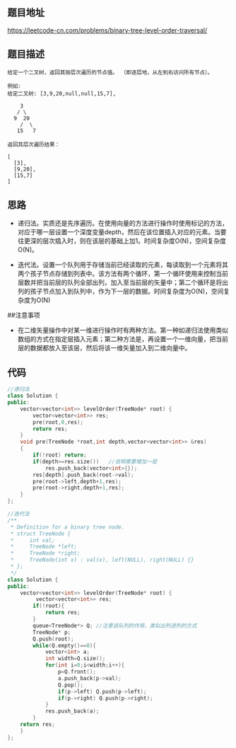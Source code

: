 ## 题目地址
https://leetcode-cn.com/problems/binary-tree-level-order-traversal/

## 题目描述
```
给定一个二叉树，返回其按层次遍历的节点值。 （即逐层地，从左到右访问所有节点）。

例如:
给定二叉树: [3,9,20,null,null,15,7],

    3
   / \
  9  20
    /  \
   15   7

返回其层次遍历结果：

[
  [3],
  [9,20],
  [15,7]
]
```

## 思路

- 递归法。实质还是先序遍历。在使用向量的方法进行操作时使用标记的方法，对应于哪一层设置一个深度变量depth，然后在该位置插入对应的元素。当要往更深的层次插入时，则在该层的基础上加1。时间复杂度O(N)，空间复杂度O(N)。

- 迭代法。设置一个队列用于存储当前已经读取的元素，每读取到一个元素将其两个孩子节点存储到列表中。该方法有两个循环，第一个循环使用来控制当前层数并把当前层的队列全部出列，加入至当前层的矢量中；第二个循环是将出列的孩子节点加入到队列中，作为下一层的数据。时间复杂度为O(N)，空间复杂度为O(N)

##注意事项

- 在二维矢量操作中对某一维进行操作时有两种方法。第一种如递归法使用类似数组的方式在指定层插入元素；第二种方法是，再设置一个一维向量，把当前层的数据都放入至该层，然后将该一维矢量加入到二维向量中。

## 代码
```c++
//递归法
class Solution {
public:
    vector<vector<int>> levelOrder(TreeNode* root) {
        vector<vector<int>> res;
        pre(root,0,res);
        return res;
    }
    void pre(TreeNode *root,int depth,vector<vector<int>> &res)
    {
        if(!root) return;
        if(depth>=res.size())   //说明需要增加一层
            res.push_back(vector<int>{});
        res[depth].push_back(root->val);
        pre(root->left,depth+1,res);
        pre(root->right,depth+1,res);
    }
};
```

```c++
//迭代法
/**
 * Definition for a binary tree node.
 * struct TreeNode {
 *     int val;
 *     TreeNode *left;
 *     TreeNode *right;
 *     TreeNode(int x) : val(x), left(NULL), right(NULL) {}
 * };
 */
class Solution {
public:
    vector<vector<int>> levelOrder(TreeNode* root) {
         vector<vector<int>> res;
        if(!root){
		    return res;
	    }
        queue<TreeNode*> Q; //注意该队列的作用，类似出列进列的方式
        TreeNode* p;
        Q.push(root);
        while(Q.empty()==0){
            vector<int> a;
            int width=Q.size();
            for(int i=0;i<width;i++){
                p=Q.front();
                a.push_back(p->val);
                Q.pop();
                if(p->left) Q.push(p->left);
                if(p->right) Q.push(p->right);
            }
            res.push_back(a);
        }
    return res;
    }
};
```

